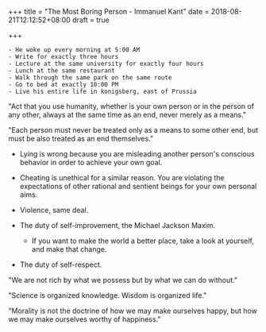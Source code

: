 +++
title = "The Most Boring Person - Immanuel Kant"
date = 2018-08-21T12:12:52+08:00
draft = true

+++


```
- He woke up every morning at 5:00 AM
- Write for exactly three hours
- Lecture at the same university for exactly four hours
- Lunch at the same restaurant
- Walk through the same park on the same route
- Go to bed at exactly 10:00 PM
- Live his entire life in konigsberg, east of Prussia
```

"Act that you use humanity, whether is your own person or in the person of any other, always at the same time as an end, never merely as a means."

"Each person must never be treated only as a means to some other end, but must be also treated as an end themselves."

- Lying is wrong because you are misleading another person's conscious behavior in order to achieve your own goal.
- Cheating is unethical for a similar reason. You are violating the expectations of other rational and sentient beings for your own personal aims.
- Violence, same deal.

- The duty of self-improvement, the Michael Jackson Maxim.

	- If you want to make the world a better place, take a look at yourself, and make that change.

- The duty of self-respect.

"We are not rich by what we possess but by what we can do without."

"Science is organized knowledge. Wisdom is organized life."

"Morality is not the doctrine of how we may make ourselves happy, but how we may make ourselves worthy of happiness."
